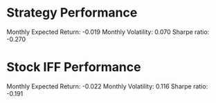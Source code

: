 # Strategy Performance
Monthly Expected Return: -0.019
Monthly Volatility: 0.070
Sharpe ratio: -0.270
# Stock IFF Performance
Monthly Expected Return: -0.022
Monthly Volatility: 0.116
Sharpe ratio: -0.191
